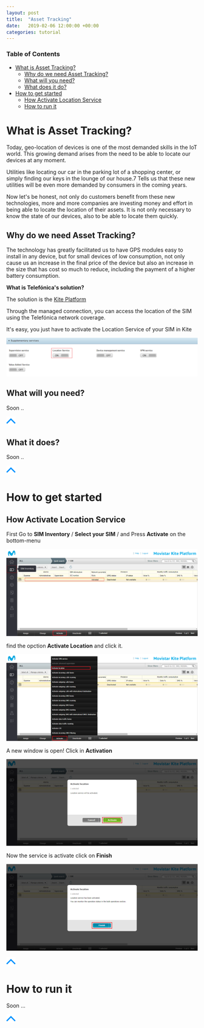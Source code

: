 ```yaml
---
layout: post
title:  "Asset Tracking"
date:   2019-02-06 12:00:00 +00:00
categories: tutorial
---
```

### Table of Contents

- [What is Asset Tracking?](#what-is-asset-tracking)
  * [Why do we need Asset Tracking?](#why-do-we-need-asset-tracking)
  * [What will you need?](#what-will-you-need)
  * [What does it do?](#what-does-it-do)
- [How to get started](#how-to-get-started)
  * [How Activate Location Service](#how-activate-location-service)
  * [How to run it](#how-to-run-it)


# What is Asset Tracking?

Today, geo-location of devices is one of the most demanded skills in the IoT world.
This growing demand arises from the need to be able to locate our devices at any moment.

Utilities like locating our car in the parking lot of a shopping center, or simply finding our keys in the lounge of our house.7
Tells us that these new utilities will be even more demanded by consumers in the coming years.

Now let's be honest, not only do customers benefit from these new technologies, 
more and more companies are investing money and effort in being able to locate the location of their assets.
It is not only necessary to know the state of our devices, also to be able to locate them quickly.

## Why do we need Asset Tracking?

The technology has greatly facilitated us to have GPS modules easy to install in any device, 
but for small devices of low consumption, not only cause us an increase in the final price of the 
device but also an increase in the size that has cost so much to reduce, including the payment of a higher battery consumption.

**What is Telefónica's solution?**

The solution is the [Kite Platform](Kite_Platform.md)

Through the managed connection, you can access the location of the SIM using the Telefónica network coverage.

It's easy, you just have to activate the Location Service of your SIM in Kite

![pic](pictures/AssetTracking/AssetTracking_kite_location_on.png)

## What will you need?

Soon ..

[![pic](pictures/utils/arrow_up.png)](#table-of-contents)

## What it does?

Soon ..

[![pic](pictures/utils/arrow_up.png)](#table-of-contents)

# How to get started

## How Activate Location Service

First Go to **SIM Inventory** / **Select your SIM** / and Press **Activate** on the bottom-menu

![pic](pictures/Kite/Kite_HowTo_SIM_Activate_Service.png)

find the opction **Activate Location** and click it.

![pic](pictures/Kite/Kite_HowTo_SIM_Activate_Service_location.png)

A new window is open! Click in **Activation**

![pic](pictures/Kite/Kite_HowTo_SIM_Activate_Service_location_config.png)

Now the service is activate click on **Finish**

![pic](pictures/Kite/Kite_HowTo_SIM_Activate_Service_location_config_done.png)

[![pic](pictures/utils/arrow_up.png)](#table-of-contents)


# How to run it

Soon ... 


[![pic](pictures/utils/arrow_up.png)](#table-of-contents)
